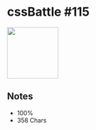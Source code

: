 # cssBattle #115

<img src="https://cssbattle.dev/targets/115@2x.png" width="120">

## Notes

- 100%
- 358 Chars
